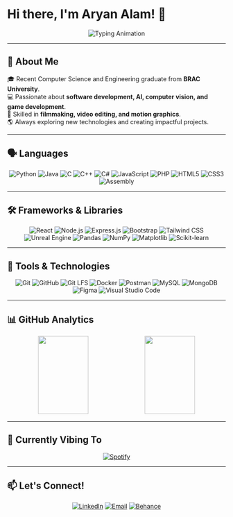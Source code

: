 # Hi there, I'm Aryan Alam! 👋

<div align="center">
  <img src="https://readme-typing-svg.herokuapp.com?font=Fira+Code&pause=1000&color=36BCF7FF&center=true&vCenter=true&width=600&lines=Full-Stack+Developer;AI+%26+Computer+Vision+Enthusiast;Unreal+Engine+Creator;Digital+Artist+%26+Filmmaker;Open+Source+Contributor" alt="Typing Animation" />
</div>

---

## 🚀 About Me  
🎓 Recent Computer Science and Engineering graduate from **BRAC University**.  
💻 Passionate about **software development, AI, computer vision, and game development**.  
🎥 Skilled in **filmmaking, video editing, and motion graphics**.  
🌎 Always exploring new technologies and creating impactful projects.  

---

## 🗣 Languages  

<div align="center">

![Python](https://img.shields.io/badge/Python-3776AB?style=for-the-badge&logo=python&logoColor=white)
![Java](https://img.shields.io/badge/Java-ED8B00?style=for-the-badge&logo=openjdk&logoColor=white)
![C](https://img.shields.io/badge/C-00599C?style=for-the-badge&logo=c&logoColor=white)
![C++](https://img.shields.io/badge/C%2B%2B-00599C?style=for-the-badge&logo=c%2B%2B&logoColor=white)
![C#](https://img.shields.io/badge/C%23-239120?style=for-the-badge&logo=c-sharp&logoColor=white)
![JavaScript](https://img.shields.io/badge/JavaScript-F7DF1E?style=for-the-badge&logo=javascript&logoColor=black)
![PHP](https://img.shields.io/badge/PHP-777BB4?style=for-the-badge&logo=php&logoColor=white)
![HTML5](https://img.shields.io/badge/HTML5-E34F26?style=for-the-badge&logo=html5&logoColor=white)
![CSS3](https://img.shields.io/badge/css3-1572B6?style=for-the-badge&logo=css3&logoColor=white)
![Assembly](https://img.shields.io/badge/Assembly-654FF0?style=for-the-badge&logo=assemblyscript&logoColor=white)

</div>

---

## 🛠 Frameworks & Libraries  

<div align="center">

![React](https://img.shields.io/badge/React-61DAFB?style=for-the-badge&logo=react&logoColor=black) ![Node.js](https://img.shields.io/badge/Node.js-43853D?style=for-the-badge&logo=node.js&logoColor=white) ![Express.js](https://img.shields.io/badge/Express.js-000000?style=for-the-badge&logo=express&logoColor=white) ![Bootstrap](https://img.shields.io/badge/Bootstrap-563D7C?style=for-the-badge&logo=bootstrap&logoColor=white) ![Tailwind CSS](https://img.shields.io/badge/Tailwind_CSS-38B2AC?style=for-the-badge&logo=tailwindcss&logoColor=white) ![Unreal Engine](https://img.shields.io/badge/Unreal_Engine-0E1128?style=for-the-badge&logo=unrealengine&logoColor=white) ![Pandas](https://img.shields.io/badge/Pandas-150458?style=for-the-badge&logo=pandas&logoColor=white) ![NumPy](https://img.shields.io/badge/NumPy-013243?style=for-the-badge&logo=numpy&logoColor=white) ![Matplotlib](https://img.shields.io/badge/Matplotlib-00599C?style=for-the-badge&logo=matplotlib&logoColor=white) ![Scikit-learn](https://img.shields.io/badge/Scikit--learn-F7931E?style=for-the-badge&logo=scikitlearn&logoColor=white)

</div>

---

## 🧰 Tools & Technologies  

<div align="center">

![Git](https://img.shields.io/badge/Git-F05032?style=for-the-badge&logo=git&logoColor=white) ![GitHub](https://img.shields.io/badge/GitHub-181717?style=for-the-badge&logo=github&logoColor=white) ![Git LFS](https://img.shields.io/badge/Git_LFS-00599C?style=for-the-badge&logo=git-lfs&logoColor=white) ![Docker](https://img.shields.io/badge/Docker-2496ED?style=for-the-badge&logo=docker&logoColor=white) ![Postman](https://img.shields.io/badge/Postman-FF6C37?style=for-the-badge&logo=postman&logoColor=white) ![MySQL](https://img.shields.io/badge/MySQL-4479A1?style=for-the-badge&logo=mysql&logoColor=white) ![MongoDB](https://img.shields.io/badge/MongoDB-47A248?style=for-the-badge&logo=mongodb&logoColor=white) ![Figma](https://img.shields.io/badge/Figma-F24E1E?style=for-the-badge&logo=figma&logoColor=white) ![Visual Studio Code](https://img.shields.io/badge/Visual_Studio_Code-007ACC?style=for-the-badge&logo=visual-studio-code&logoColor=white) 

</div>

---

## 📊 GitHub Analytics  

<div align="center">
  <img height="180em" width="48%" src="https://github-readme-stats.vercel.app/api/top-langs/?username=ALLEXCEED360&layout=compact&langs_count=7&theme=tokyonight"/>
  <img height="180em" width="48%" src="https://github-readme-streak-stats.herokuapp.com/?user=ALLEXCEED360&theme=tokyonight"/>
</div>

---


## 🎵 Currently Vibing To

<div align="center">

[![Spotify](https://spotify-github-profile.kittinanx.com/api/view?uid=rygzoq53okykj3dvmzbjkdjhx&cover_image=true&theme=novatorem&show_offline=false&background_color=121212&interchange=false&bar_color=53b14f&bar_color_cover=false)](https://spotify-github-profile.kittinanx.com/api/view?uid=rygzoq53okykj3dvmzbjkdjhx&redirect=true)

</div>

---

## 📫 Let's Connect!  

<div align="center">

[![LinkedIn](https://img.shields.io/badge/LinkedIn-0077B5?style=for-the-badge&logo=linkedin&logoColor=white)](https://www.linkedin.com/in/fardeen-alam-1b3832319/) [![Email](https://img.shields.io/badge/Email-D14836?style=for-the-badge&logo=gmail&logoColor=white)](mailto:aryan138alam@gmail.com) [![Behance](https://img.shields.io/badge/Behance-1769FF?style=for-the-badge&logo=behance&logoColor=white)](https://www.behance.net/aryan138alam)

</div>
